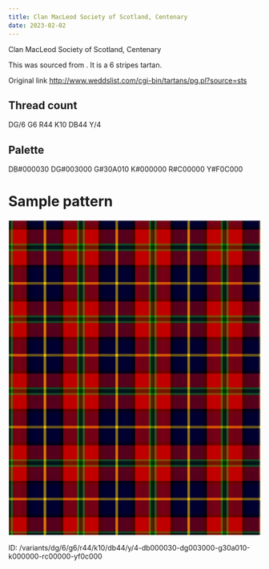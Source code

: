 ```yaml
---
title: Clan MacLeod Society of Scotland, Centenary
date: 2023-02-02
---
```

Clan MacLeod Society of Scotland, Centenary

This was sourced from <no value>.  It is a 6 stripes tartan.

Original link http://www.weddslist.com/cgi-bin/tartans/pg.pl?source=sts

## Thread count
DG/6 G6 R44 K10 DB44 Y/4

## Palette
DB#000030 DG#003000 G#30A010 K#000000 R#C00000 Y#F0C000

# Sample pattern

![Tartan detail](tartan.png "DG/6 G6 R44 K10 DB44 Y/4 tartan")

ID: /variants/dg/6/g6/r44/k10/db44/y/4-db000030-dg003000-g30a010-k000000-rc00000-yf0c000